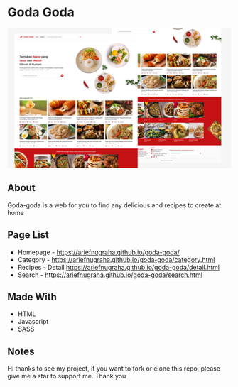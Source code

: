 # Goda Goda
![Preview](https://raw.githubusercontent.com/ariefnugraha/goda-goda/main/images/readme.png)


## About
Goda-goda is a web for you to find any delicious and recipes to create at home

## Page List
- Homepage - https://ariefnugraha.github.io/goda-goda/
- Category - https://ariefnugraha.github.io/goda-goda/category.html
- Recipes - Detail https://ariefnugraha.github.io/goda-goda/detail.html
- Search - https://ariefnugraha.github.io/goda-goda/search.html

## Made With
- HTML
- Javascript
- SASS

## Notes
Hi thanks to see my project, if you want to fork or clone this repo, please give me a star to support me. Thank you